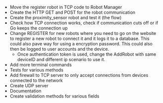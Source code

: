 - Move the register robot in TCP code to Robot Manager
- Create the HTTP GET and POST for the robot communication
- Create the proximity_sensor robot and test it (the flow)
- Check how TCP connection works, check if communication cuts off or if Go keeps the connection up
- Change REGISTER for new robots where you need to go on the website to register a new robot to connect it and it logs it to a database. This could also pave way for using a encryption password. This could also then be logged to user accounts and the device.
  - Once authentication token is used, change the AddRobot with same deviceID and different ip scenario to use it.
- Add more terminal commands
- Tests for various methods
- Add firewall to TCP server to only accept connections from devices connected to the network
- Create UDP server
- Documentation
- Create validation methods for various fields